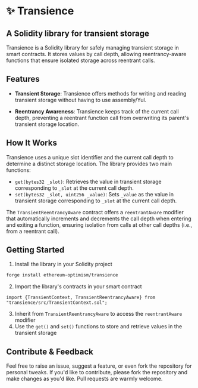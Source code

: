 # ✨ Transience
## A Solidity library for transient storage

Transience is a Solidity library for safely managing transient storage in smart contracts. It stores values by call depth, allowing reentrancy-aware functions that ensure isolated storage across reentrant calls.

## Features

- **Transient Storage**: Transience offers methods for writing and reading transient storage without having to use assembly/Yul.

- **Reentrancy Awareness**: Transience keeps track of the current call depth, preventing a reentrant function call from overwriting its parent's transient storage location.

## How It Works

Transience uses a unique slot identifier and the current call depth to determine a distinct storage location.
The library provides two main functions:

- `get(bytes32 _slot)`: Retrieves the value in transient storage corresponding to `_slot` at the current call depth.
- `set(bytes32 _slot, uint256 _value)`: Sets `_value` as the value in transient storage corresponding to `_slot` at the current call depth.

The `TransientReentrancyAware` contract offers a `reentrantAware` modifier that automatically increments and decrements the call depth when entering and exiting a function, ensuring isolation from calls at other call depths (i.e., from a reentrant call).

## Getting Started

1. Install the library in your Solidity project
```bash
forge install ethereum-optimism/transience
```
2. Import the library's contracts in your smart contract
```solidity
import {TransientContext, TransientReentrancyAware} from "transience/src/TransientContext.sol";
```
3. Inherit from `TransientReentrancyAware` to access the `reentrantAware` modifier
4. Use the `get()` and `set()` functions to store and retrieve values in the transient storage

## Contribute & Feedback

Feel free to raise an issue, suggest a feature, or even fork the repository for personal tweaks. If you'd like to contribute, please fork the repository and make changes as you'd like. Pull requests are warmly welcome.
